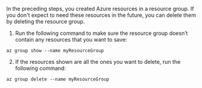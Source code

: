 In the preceding steps, you created Azure resources in a resource group. If you don't expect to need these resources in the future, you can delete them by deleting the resource group.
 
1. Run the following command to make sure the resource group doesn’t contain any resources that you want to save:

  ```azurecli
  az group show --name myResourceGroup
  ```

2. If the resources shown are all the ones you want to delete, run the following command:
 
  ```azurecli
  az group delete --name myResourceGroup
  ```
